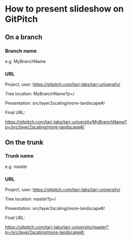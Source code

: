 # How to present slideshow on GitPitch

## On a branch
### Branch name 
e.g. MyBranchName

### URL
Project, user:   https://gitpitch.com/tari-labs/tari-university/

Tree location:   MyBranchName?p=/

Presentation:    src/layer2scaling/more-landscape#/

Final URL:

https://gitpitch.com/tari-labs/tari-university/MyBranchName?p=/src/layer2scaling/more-landscape#/

## On the trunk
### Trunk name
e.g. master
### URL
Project, user:   https://gitpitch.com/tari-labs/tari-university/

Tree location:   master?p=/

Presentation:    src/layer2scaling/more-landscape#/

Final URL:

https://gitpitch.com/tari-labs/tari-university/master?p=/src/layer2scaling/more-landscape#/
